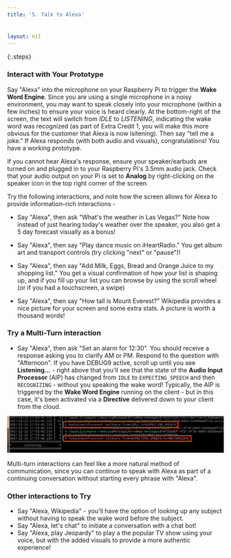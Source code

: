 ```yaml
---
title: '5. Talk to Alexa'


layout: nil
---
```


{:.steps}
### Interact with Your Prototype

Say "Alexa" into the microphone on your Raspberry Pi to trigger the **Wake Word Engine**.  Since you are using a single microphone in a noisy environment, you may want to speak closely into your microphone (within a few inches) to ensure your voice is heard clearly.  At the bottom-right of the screen, the text will switch from *IDLE* to *LISTENING*, indicating the wake word was recognized (as part of Extra Credit 1, you will make this more obvious for the customer that Alexa is now lsitening).  Then say "tell me a joke." If Alexa responds (with both audio and visuals), congratulations!  You have a working prototype.  

If you cannot hear Alexa's response, ensure your speaker/earbuds are turned on and plugged in to your Raspberry Pi's 3.5mm audio jack.  Check that your audio output on your Pi is set to **Analog** by right-clicking on the speaker icon in the top right corner of the screen.

Try the following interactions, and note how the screen allows for Alexa to provide information-rich interactions -
  

* Say "Alexa", then ask "What's the weather in Las Vegas?"  Note how instead of just hearing today's weather over the speaker, you also get a 5 day forecast visually as a bonus!

* Say "Alexa", then say "Play dance music on iHeartRadio."  You get album art and transport controls (try clicking "next" or "pause")!

* Say "Alexa", then say "Add Milk, Eggs, Bread and Orange Juice to my shopping list."  You get a visual confirmation of how your list is shaping up, and if you fill up your list you can browse by using the scroll wheel (or if you had a touchscreen, a swipe)

* Say "Alexa", then say "How tall is Mount Everest?"  Wikipedia provides a nice picture for your screen and some extra stats.  A picture is worth a thousand words!

### Try a Multi-Turn interaction

* Say "Alexa", then ask "Set an alarm for 12:30".  You should receive a response asking you to clarify AM or PM.  Respond to the question with "Afternoon".  If you have DEBUG9 active, scroll up until you see **Listening...** - right above that you'll see that the state of the **Audio Input Processor** (AIP) has changed from `IDLE` to `EXPECTING_SPEECH` and then `RECOGNIZING` - without you speaking the wake word!  Typically, the AIP is triggered by the **Wake Word Engine** running on the client - but in this case, it's been activated via a **Directive** delivered down to your client from the cloud.

![AIP_multiturn](../assets/AIP_Multi.png)

Multi-turn interactions can feel like a more natural method of communication, since you can continue to speak with Alexa as part of a continuing conversation without starting every phrase with "Alexa".  

### Other interactions to Try

* Say "Alexa, Wikipedia" - you'll have the option of looking up any subject without having to speak the wake word before the subject.
* Say "Alexa, let's chat" to initiate a conversation with a chat bot!
* Say "Alexa, play Jeopardy" to play a the popular TV show using your voice, but with the added visuals to provide a more authentic experience!
